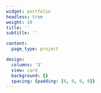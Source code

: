 ```yaml
---
widget: portfolio
headless: true
weight: 20
title: ''
subtitle: ''

content:
  page_type: project

design:
  columns: '3'  
  view: card
  background: {}
  spacing: {padding: [0, 0, 0, 0]}
---
```

